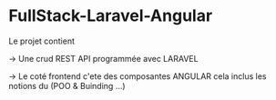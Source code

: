 # FullStack-Laravel-Angular
Le projet contient


-> Une crud REST API programmée avec LARAVEL


-> Le coté frontend c'ete des composantes ANGULAR cela inclus les notions du (POO & Buinding ...)
